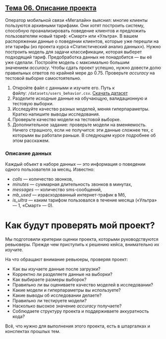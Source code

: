 ## [Тема 06. Описание проекта](https://practicum.yandex.ru/trainer/data-scientist/lesson/d7bad29d-3969-4634-87a7-289ddb424444/)

Оператор мобильной связи «Мегалайн» выяснил: многие клиенты пользуются архивными тарифами. Они хотят построить систему, способную проанализировать поведение клиентов и предложить пользователям новый тариф: «Смарт» или «Ультра».
В вашем распоряжении данные о поведении клиентов, которые уже перешли на эти тарифы (из проекта курса «Статистический анализ данных»). Нужно построить модель для задачи классификации, которая выберет подходящий тариф. Предобработка данных не понадобится — вы её уже сделали.
Постройте модель с максимально большим значением _accuracy_. Чтобы сдать проект успешно, нужно довести долю правильных ответов по крайней мере до 0.75. Проверьте _accuracy_ на тестовой выборке самостоятельно.

1.  Откройте файл с данными и изучите его. Путь к файлу: `/datasets/users_behavior.csv`. [Скачать датасет](https://code.s3.yandex.net/datasets/users_behavior.csv)
2.  Разделите исходные данные на обучающую, валидационную и тестовую выборки.
3.  Исследуйте качество разных моделей, меняя гиперпараметры. Кратко напишите выводы исследования.
4.  Проверьте качество модели на тестовой выборке.
5.  Дополнительное задание: проверьте модели на вменяемость. Ничего страшного, если не получится: эти данные сложнее тех, с которыми вы работали раньше. В следующем курсе подробнее об этом расскажем.

### Описание данных
Каждый объект в наборе данных — это информация о поведении одного пользователя за месяц. Известно:

-   _сalls_ — количество звонков,
-   _minutes_ — суммарная длительность звонков в минутах,
-   _messages_ — количество sms-сообщений,
-   _mb_used_ — израсходованный интернет-трафик в Мб,
-   _is_ultra_ — каким тарифом пользовался в течение месяца («Ультра» — 1, «Смарт» — 0).

# Как будут проверять мой проект?

Мы подготовили критерии оценки проекта, которыми руководствуются ревьюверы. Прежде чем приступить к решению кейса, внимательно их изучите.

На что обращают внимание ревьюеры, проверяя проект:

-   Как вы изучаете данные после загрузки?
-   Корректно ли разделяете данные на выборки?
-   Как выбираете размеры выборок?
-   Правильно ли вы оцениваете качество моделей в исследовании?
-   Какие модели и гиперпараметры вы используете?
-   Какие выводы об исследовании делаете?
-   Правильно ли тестируете модели?
-   Насколько высокое значение _accuracy_ получаете?
-   Соблюдаете структуру проекта и поддерживаете аккуратность кода?

Всё, что нужно для выполнения этого проекта, есть в шпаргалках и конспектах прошлых тем.
